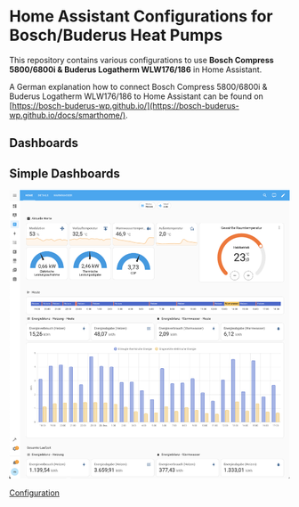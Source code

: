 # Home Assistant Configurations for Bosch/Buderus Heat Pumps

This repository contains various configurations to use **Bosch Compress 5800/6800i & Buderus Logatherm WLW176/186** in Home Assistant.

A German explanation how to connect Bosch Compress 5800/6800i & Buderus Logatherm WLW176/186 to Home Assistant can be found on [https://bosch-buderus-wp.github.io/](https://bosch-buderus-wp.github.io/docs/smarthome/).

## Dashboards

## Simple Dashboards

![Simple Dashboard](./images/SimpleDashboard.png)

[Configuration](./dashboards/)
